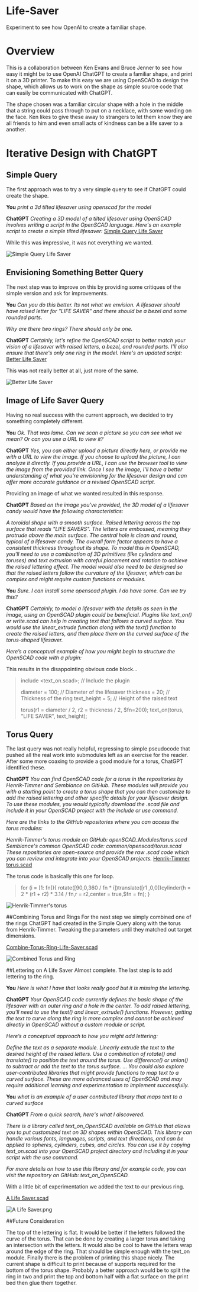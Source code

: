 # Life-Saver
Experiment to see how OpenAI to create a familiar shape.

# Overview
This is a collaboration between Ken Evans and Bruce Jenner to see how easy it might be to use OpenAI ChatGPT to create a familiar shape, and print it on a 3D printer. To make this easy we are using OpenSCAD to design the shape, which allows us to work on the shape as simple source code that can easily be communicated with ChatGPT.

The shape chosen was a familiar circular shape with a hole in the middle that a string could pass through to put on a necklace, with some wording on the face. Ken likes to give these away to strangers to let them know they are all friends to him and even small acts of kindness can be a life saver to a another. 

# Iterative Design with ChatGPT
## Simple Query
The first approach was to try a very simple query to see if ChatGPT could create the shape. 

**You**
*print a 3d tilted lifesaver using openscad for the model*

**ChatGPT**
*Creating a 3D model of a tilted lifesaver using OpenSCAD involves writing a script in the OpenSCAD language. Here's an example script to create a simple tilted lifesaver:* 
[Simple Query Life Saver](Simple-Query-Life-Saver.scad)

While this was impressive, it was not everything we wanted.

![Simple Query Life Saver](Simple-Query-Life-Saver.png)

## Envisioning Something Better Query
The next step was to improve on this by providing some critiques of the simple version and ask for improvements. 

**You**
*Can you do this better. Its not what we envision. A lifesaver should have raised letter for "LIFE SAVER" and there should be a bezel and some rounded parts.*

*Why are there two rings? There should only be one.*

**ChatGPT**
*Certainly, let's refine the OpenSCAD script to better match your vision of a lifesaver with raised letters, a bezel, and rounded parts. I'll also ensure that there's only one ring in the model. Here's an updated script:* 
[Better Life Saver](Better-Life-Saver.scad)

This was not really better at all, just more of the same. 

![Better Life Saver](Better-Life-Saver.png)

## Image of Life Saver Query
Having no real success with the current approach, we decided to try something completely different. 

**You**
*Ok. That was lame. Can we scan a picture so you can see what we mean? Or can you use a URL to view it?*

**ChatGPT**
*Yes, you can either upload a picture directly here, or provide me with a URL to view the image. If you choose to upload the picture, I can analyze it directly. If you provide a URL, I can use the browser tool to view the image from the provided link. Once I see the image, I'll have a better understanding of what you're envisioning for the lifesaver design and can offer more accurate guidance or a revised OpenSCAD script.*

Providing an image of what we wanted resulted in this response.

**ChatGPT**
*Based on the image you've provided, the 3D model of a lifesaver candy would have the following characteristics:*

*A toroidal shape with a smooth surface.*
*Raised lettering across the top surface that reads "LIFE SAVERS".*
*The letters are embossed, meaning they protrude above the main surface.*
*The central hole is clean and round, typical of a lifesaver candy.*
*The overall form factor appears to have a consistent thickness throughout its shape.*
*To model this in OpenSCAD, you'll need to use a combination of 3D primitives (like cylinders and toruses) and text extrusion with careful placement and rotation to achieve the raised lettering effect. The model would also need to be designed so that the raised letters follow the curvature of the lifesaver, which can be complex and might require custom functions or modules.*

**You**
*Sure. I can install some openscad plugin. I do have some. Can we try this?*

**ChatGPT**
*Certainly, to model a lifesaver with the details as seen in the image, using an OpenSCAD plugin could be beneficial. Plugins like text_on() or write.scad can help in creating text that follows a curved surface. You would use the linear_extrude function along with the text() function to create the raised letters, and then place them on the curved surface of the torus-shaped lifesaver.*

*Here’s a conceptual example of how you might begin to structure the OpenSCAD code with a plugin:*

This results in the disappointing obvious code block...

>include <text_on.scad>; // Include the plugin
>
>diameter = 100; // Diameter of the lifesaver
>thickness = 20; // Thickness of the ring
>text_height = 5; // Height of the raised text
>
>torus(r1 = diameter / 2, r2 = thickness / 2, $fn=200);
>text_on(torus, "LIFE SAVER", text_height);

## Torus Query
The last query was not really helpful, regressing to simple pseudocode that pushed all the real work into submodules left as an exercise for the reader. After some more coaxing to provide a good module for a torus, ChatGPT identified these. 

**ChatGPT**
*You can find OpenSCAD code for a torus in the repositories by Henrik-Timmer and Sembiance on GitHub. These modules will provide you with a starting point to create a torus shape that you can then customize to add the raised lettering and other specific details for your lifesaver design. To use these modules, you would typically download the .scad file and include it in your OpenSCAD project with the include or use command.*

*Here are the links to the GitHub repositories where you can access the torus modules:*

*Henrik-Timmer's torus module on GitHub: openSCAD_Modules/torus.scad*
*Sembiance's common OpenSCAD code: common/openscad/torus.scad*
*These repositories are open-source and provide the raw .scad code which you can review and integrate into your OpenSCAD projects.*
[Henrik-Timmer torus.scad](https://github.com/Henrik-Timmer/openSCAD_Modules/blob/main/torus.scad)

The torus code is basically this one for loop.
 
>   for (i = [1: fn]){
>   rotate([90,0,360 / fn * i])translate([r1 ,0,0])cylinder(h = 2 * (r1 + r2) * 3.14 / fn,r = r2,center = true,$fn = fn);
>       }

![Henrik-Timmer's torus](torus.png)

##Combining Torus and Rings
For the next step we simply combined one of the rings ChatGPT had created in the Simple Query along with the torus from Henrik-Timmer. Tweaking the parameters until they matched out target dimensions. 

[Combine-Torus-Ring-Life-Saver.scad](Combine-Torus-Ring-Life-Saver.scad)

![Combined Torus and Ring](Combine-Torus-Ring-Life-Saver.png)

##Lettering on A Life Saver 
Almost complete. The last step is to add lettering to the ring. 

**You**
*Here is what I have that looks really good but it is missing the lettering.* 

**ChatGPT**
*Your OpenSCAD code currently defines the basic shape of the lifesaver with an outer ring and a hole in the center. To add raised lettering, you'll need to use the text() and linear_extrude() functions. However, getting the text to curve along the ring is more complex and cannot be achieved directly in OpenSCAD without a custom module or script.*

*Here’s a conceptual approach to how you might add lettering:*

*Define the text as a separate module.*
*Linearly extrude the text to the desired height of the raised letters.*
*Use a combination of rotate() and translate() to position the text around the torus.*
*Use difference() or union() to subtract or add the text to the torus surface.*
...
*You could also explore user-contributed libraries that might provide functions to map text to a curved surface. These are more advanced uses of OpenSCAD and may require additional learning and experimentation to implement successfully.*

**You**
*what is an example of a user contributed library that maps text to a curved surface*

**ChatGPT**
*From a quick search, here's what I discovered.*

*There is a library called text_on_OpenSCAD available on GitHub that allows you to put customized text on 3D shapes within OpenSCAD. This library can handle various fonts, languages, scripts, and text directions, and can be applied to spheres, cylinders, cubes, and circles. You can use it by copying text_on.scad into your OpenSCAD project directory and including it in your script with the use command.*

*For more details on how to use this library and for example code, you can visit the repository on GitHub: text_on_OpenSCAD.*

With a little bit of experimentation we added the text to our previous ring. 

[A Life Saver.scad](A-Life-Saver.scad)

![A Life Saver.png](A-Life-Saver.png)

##Future Consideration

The top of the lettering is flat. It would be better if the letters followed the curve of the torus. That can be done by creating a larger torus and taking an intersection with the letters. 
It would also be cool to have the letters wrap around the edge of the ring. That should be simple enough with the text_on module. 
Finally there is the problem of printing this shape nicely. The current shape is difficult to print because of supports required for the bottom of the torus shape. Probably a better approach would be to split the ring in two and print the top and bottom half with a flat surface on the print bed then glue them together. 





